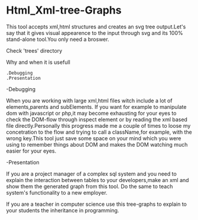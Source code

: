 Html_Xml-tree-Graphs
====================
This tool accepts xml,html  structures and creates an svg tree output.Let's say that it gives visual appearence to the input through svg and its 100% stand-alone tool.You only need a broswer.

Check 'trees' directory

Why and when it is usefull

    .Debugging
    .Presentation

-Debugging

When you are working with large xml,html files witch include a lot of elements,parents and subElements.
If you want for example to manipulate dom with javascript or php,it may become exhausting for your eyes to check the DOM-flow through inspect element or by reading the xml based file directly.Personally this progress made me a couple of times to loose my concetration to the flow and trying to call a className,for example, with the wrong key.This tool just save some space on your mind which you were using to remember things about DOM and makes the DOM watching much easier for your eyes.


-Presentation

If you are a project manager of a complex sql system and you need to explain the interaction between tables to your developers,make an xml and show them the generated graph from this tool.
Do the same to teach system's functionality to a new employer.

If you are a teacher in computer science use this tree-graphs to explain to your students the inheritance in programming.
